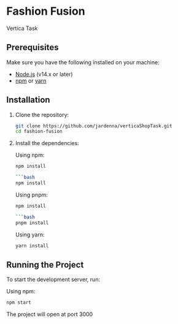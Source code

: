 # Fashion Fusion

Vertica Task

## Prerequisites

Make sure you have the following installed on your machine:

- [Node.js](https://nodejs.org/en/) (v14.x or later)
- [npm](https://www.npmjs.com/) or [yarn](https://yarnpkg.com/)

## Installation

1. Clone the repository:

   ```bash
   git clone https://github.com/jardenna/verticaShopTask.git
   cd fashion-fusion
   ```

2. Install the dependencies:

   Using npm:

   ````bash
   npm install

   ```bash
   npm install
   ````

   Using pnpm:

   ````bash
   npm install

   ```bash
   pnpm install
   ````

   Using yarn:

   ```bash
   yarn install
   ```

## Running the Project

To start the development server, run:

Using npm:

```bash
npm start
```

The project will open at port 3000

